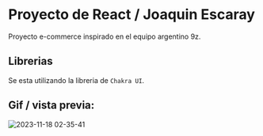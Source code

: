 # Proyecto de React / Joaquin Escaray

Proyecto e-commerce inspirado en el equipo argentino 9z.

## Librerias
Se esta utilizando la libreria de `Chakra UI`.

## Gif / vista previa:
![2023-11-18 02-35-41](https://github.com/joacoescaray/ProyectoFinalReact-Escaray/assets/118402032/7f78d869-55ec-42eb-9ad9-2d0f786d0d35)
